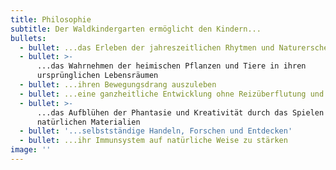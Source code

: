 ```yaml
---
title: Philosophie
subtitle: Der Waldkindergarten ermöglicht den Kindern...
bullets:
  - bullet: ...das Erleben der jahreszeitlichen Rhytmen und Naturerscheinungen
  - bullet: >-
      ...das Wahrnehmen der heimischen Pflanzen und Tiere in ihren
      ursprünglichen Lebensräumen
  - bullet: ...ihren Bewegungsdrang auszuleben
  - bullet: ...eine ganzheitliche Entwicklung ohne Reizüberflutung und Lärm
  - bullet: >-
      ...das Aufblühen der Phantasie und Kreativität durch das Spielen mit
      natürlichen Materialien
  - bullet: '...selbstständige Handeln, Forschen und Entdecken'
  - bullet: ...ihr Immunsystem auf natürliche Weise zu stärken
image: ''
---
```


